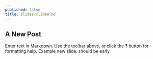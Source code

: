 ```yaml
---
published: false
title: slides/slide0.md
---
```


## A New Post

Enter text in [Markdown](http://daringfireball.net/projects/markdown/). Use the toolbar above, or click the **?** button for formatting help.
Example new slide. should be early.
